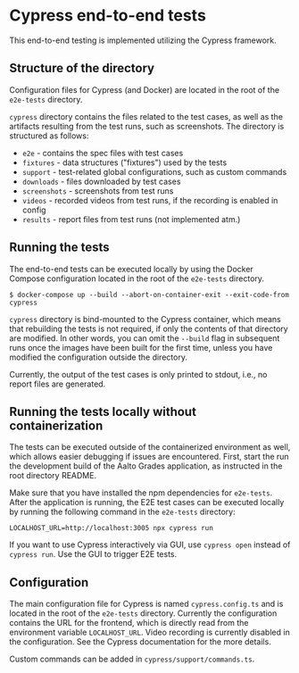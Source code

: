 <!--
SPDX-FileCopyrightText: 2023 The Aalto Grades Developers

SPDX-License-Identifier: MIT
-->

# Cypress end-to-end tests

This end-to-end testing is implemented utilizing the Cypress framework.

## Structure of the directory

Configuration files for Cypress (and Docker) are located in the root of the
`e2e-tests` directory.

`cypress` directory contains the files related to the test cases, as well as the
artifacts resulting from the test runs, such as screenshots. The directory is
structured as follows:

* `e2e` - contains the spec files with test cases
* `fixtures` - data structures ("fixtures") used by the tests
* `support` - test-related global configurations, such as custom commands
* `downloads` - files downloaded by test cases
* `screenshots` - screenshots from test runs
* `videos` - recorded videos from test runs, if the recording is enabled in config
* `results` - report files from test runs (not implemented atm.)

## Running the tests

The end-to-end tests can be executed locally by using the Docker Compose
configuration located in the root of the `e2e-tests` directory.

```
$ docker-compose up --build --abort-on-container-exit --exit-code-from cypress
```

`cypress` directory is bind-mounted to the Cypress container, which means that
rebuilding the tests is not required, if only the contents of that directory are
modified. In other words, you can omit the `--build` flag in subsequent runs once
the images have been built for the first time, unless you have modified the
configuration outside the directory.

Currently, the output of the test cases is only printed to stdout, i.e., no report
files are generated.

## Running the tests locally without containerization

The tests can be executed outside of the containerized environment as well, which
allows easier debugging if issues are encountered. First, start the run the development
build of the Aalto Grades application, as instructed in the root directory README.

Make sure that you have installed the npm dependencies for `e2e-tests`. After the
application is running, the E2E test cases can be executed locally by running the
following command in the `e2e-tests` directory:

```
LOCALHOST_URL=http://localhost:3005 npx cypress run
```

If you want to use Cypress interactively via GUI, use `cypress open` instead of
`cypress run`. Use the GUI to trigger E2E tests.

## Configuration

The main configuration file for Cypress is named `cypress.config.ts` and is located
in the root of the `e2e-tests` directory. Currently the configuration contains the
URL for the frontend, which is directly read from the environment variable
`LOCALHOST_URL`. Video recording is currently disabled in the configuration. See the
Cypress documentation for the more details.

Custom commands can be added in `cypress/support/commands.ts`.
